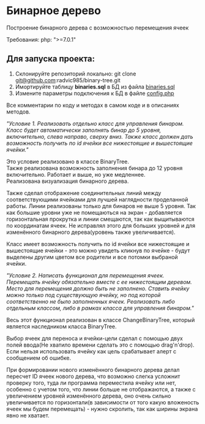 # Бинарное дерево

Построение бинарного дерева с возможностью перемещения ячеек
 
Требования: 
php: ">=7.0.1"

## Для запуска проекта:
1. Склонируйте репозиторий локально: git clone git@github.com:radvic985/binary-tree.git  
2. Имортируйте таблицу **binaries.sql** в БД из файла [binaries.sql]()
3. Измените параметры подключения к БД в файле [config.php]()

Все комментарии по коду и методах в самом коде и в описаниях методов.

*"Условие 1. Реализовать отдельно класс для управления бинаром. Класс будет
автоматически заполнять бинар до 5 уровня, включительно, слева направо, сверху вниз.
Также класс должен дать возможность получить по id ячейки все нижестоящие и
вышестоящие ячейки."*

Это условие реализовано в классе BinaryTree.  
Также реализована возможность заполнения бинара до 12 уровня включительно. Работает и выше, но уже медленнее.  
Реализована визуализация бинарного дерева.  

Также сделал отображение соединительных линий между соответствующими ячейками для лучшей наглядности проделанной работы.
Линии реализованы только для бинаров не выше 5 уровня. Так как большие уровни уже не помещаються на экран - 
добавляется горизонтальная прокрутка и линии смещаются, так как выщитываются по координатам ячеек.
Не исправлял этого для больших уровней и для изменённого бинарного дерева(уровень также увеличивается).

Класс имеет возможность получить по id ячейки все нижестоящие и вышестоящие ячейки - это можно увидеть кликнув по ячейке - будут выделены 
другим цветом все родители и все потомки выбраной ячейки.

*"Условие 2. Написать функционал для перемещения ячеек. Перемещать ячейку
обязательно вместе с ее нижестоящим деревом. Место для перемещения должно быть не
заполнено. Ставить ячейку можно только под существующую ячейку, но под которой
соответственно не было заполненных ячеек. Реализовать либо отдельным классом, либо в
рамках класса для управления бинаром."*

Весь этот функционал реализован в классе ChangeBinaryTree, который является наследником класса BinaryTree.

Выбор ячеек для переноса и ячейки-цели сделал с помощью двух полей ввода(Не хватило времени сделать это с помощью drag'n'drop).  
Если нельзя использовать ячейку как цель срабатывает алерт с сообщением об ошибке.

При формировании нового изменённого бинарного дерева делал пересчет ID ячеек нового дерева, что возможно слегка усложнит проверку того, 
туда ли программа переместила ячейку или нет, особенно с учетом того, что линии больше не отображаются, а также с увеличением уровней изменённого дерева,
оно очень сильно увеличивается по горизонтали(в зависимости от того какую вложеность ячеек мы будем перемещать) - нужно скролить, так как ширины экрана явно не хватает.


